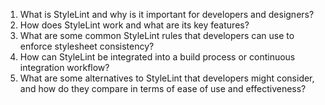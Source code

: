 

1. What is StyleLint and why is it important for developers and designers?
2. How does StyleLint work and what are its key features?
3. What are some common StyleLint rules that developers can use to enforce stylesheet consistency?
4. How can StyleLint be integrated into a build process or continuous integration workflow?
5. What are some alternatives to StyleLint that developers might consider, and how do they compare in terms of ease of use and effectiveness?